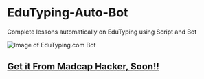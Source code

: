 # EduTyping-Auto-Bot
Complete lessons automatically on EduTyping using Script and Bot

![Image of EduTyping.com Bot](https://github.com/PrabhakarRai/EduTyping-Auto-Bot/raw/main/bot.png)

## [Get it From Madcap Hacker, Soon!!](https://www.theprabhakar.in)
